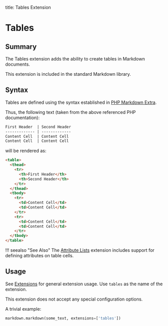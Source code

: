 title: Tables Extension

Tables
======

Summary
-------

The Tables extension adds the ability to create tables in Markdown documents.

This extension is included in the standard Markdown library.

Syntax
------

Tables are defined using the syntax established in [PHP Markdown Extra][php].

[php]: http://www.michelf.com/projects/php-markdown/extra/#table

Thus, the following text (taken from the above referenced PHP documentation):

```md
First Header  | Second Header
------------- | -------------
Content Cell  | Content Cell
Content Cell  | Content Cell
```

will be rendered as:

```html
<table>
  <thead>
    <tr>
      <th>First Header</th>
      <th>Second Header</th>
    </tr>
  </thead>
  <tbody>
    <tr>
      <td>Content Cell</td>
      <td>Content Cell</td>
    </tr>
    <tr>
      <td>Content Cell</td>
      <td>Content Cell</td>
    </tr>
  </tbody>
</table>
```

!!! seealso "See Also"
    The [Attribute Lists](./attr_list.md) extension includes support for defining attributes on table cells.

Usage
-----

See [Extensions](index.md) for general extension usage. Use `tables` as the
name of the extension.

This extension does not accept any special configuration options.

A trivial example:

```python
markdown.markdown(some_text, extensions=['tables'])
```
